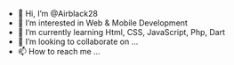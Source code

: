 - 👋 Hi, I’m @Airblack28
- 👀 I’m interested in Web & Mobile Development 
- 🌱 I’m currently learning Html, CSS, JavaScript, Php, Dart
- 💞️ I’m looking to collaborate on ...
- 📫 How to reach me ...

<!---
Airblack28/Airblack28 is a ✨ special ✨ repository because its `README.md` (this file) appears on your GitHub profile.
You can click the Preview link to take a look at your changes.
--->
